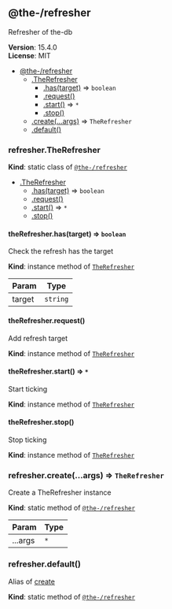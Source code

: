 <!--- Code generated by @the-/script-doc. DO NOT EDIT. -->

<a name="module_@the-/refresher"></a>

## @the-/refresher
Refresher of the-db

**Version**: 15.4.0  
**License**: MIT  

* [@the-/refresher](#module_@the-/refresher)
    * [.TheRefresher](#module_@the-/refresher.TheRefresher)
        * [.has(target)](#module_@the-/refresher.TheRefresher+has) ⇒ <code>boolean</code>
        * [.request()](#module_@the-/refresher.TheRefresher+request)
        * [.start()](#module_@the-/refresher.TheRefresher+start) ⇒ <code>\*</code>
        * [.stop()](#module_@the-/refresher.TheRefresher+stop)
    * [.create(...args)](#module_@the-/refresher.create) ⇒ <code>TheRefresher</code>
    * [.default()](#module_@the-/refresher.default)

<a name="module_@the-/refresher.TheRefresher"></a>

### refresher.TheRefresher
**Kind**: static class of [<code>@the-/refresher</code>](#module_@the-/refresher)  

* [.TheRefresher](#module_@the-/refresher.TheRefresher)
    * [.has(target)](#module_@the-/refresher.TheRefresher+has) ⇒ <code>boolean</code>
    * [.request()](#module_@the-/refresher.TheRefresher+request)
    * [.start()](#module_@the-/refresher.TheRefresher+start) ⇒ <code>\*</code>
    * [.stop()](#module_@the-/refresher.TheRefresher+stop)

<a name="module_@the-/refresher.TheRefresher+has"></a>

#### theRefresher.has(target) ⇒ <code>boolean</code>
Check the refresh has the target

**Kind**: instance method of [<code>TheRefresher</code>](#module_@the-/refresher.TheRefresher)  

| Param | Type |
| --- | --- |
| target | <code>string</code> | 

<a name="module_@the-/refresher.TheRefresher+request"></a>

#### theRefresher.request()
Add refresh target

**Kind**: instance method of [<code>TheRefresher</code>](#module_@the-/refresher.TheRefresher)  
<a name="module_@the-/refresher.TheRefresher+start"></a>

#### theRefresher.start() ⇒ <code>\*</code>
Start ticking

**Kind**: instance method of [<code>TheRefresher</code>](#module_@the-/refresher.TheRefresher)  
<a name="module_@the-/refresher.TheRefresher+stop"></a>

#### theRefresher.stop()
Stop ticking

**Kind**: instance method of [<code>TheRefresher</code>](#module_@the-/refresher.TheRefresher)  
<a name="module_@the-/refresher.create"></a>

### refresher.create(...args) ⇒ <code>TheRefresher</code>
Create a TheRefresher instance

**Kind**: static method of [<code>@the-/refresher</code>](#module_@the-/refresher)  

| Param | Type |
| --- | --- |
| ...args | <code>\*</code> | 

<a name="module_@the-/refresher.default"></a>

### refresher.default()
Alias of [create](#module_@the-/refresher.create)

**Kind**: static method of [<code>@the-/refresher</code>](#module_@the-/refresher)  

